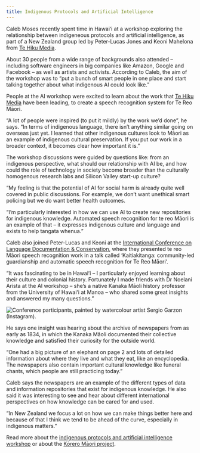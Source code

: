 ```yaml
---
title: Indigenous Protocols and Artificial Intelligence
---
```

Caleb Moses recently spent time in Hawaiʻi at a workshop exploring the relationship between
indigeneous protocols and artificial intelligence, as part of
a New Zealand group led by Peter-Lucas Jones and Keoni Mahelona from [Te Hiku Media](https://tehiku.nz/). 

<!--more-->

About 30 people from a wide range of backgrounds also attended – including
software engineers in big companies like Amazon, Google and Facebook – as well
as artists and activists. According to Caleb, the aim of the workshop was to
“put a bunch of smart people in one place and start talking together about what
indigenous AI could look like.” 

People at the AI workshop were excited to learn about the work that
[Te Hiku Media](https://tehiku.nz/) have been leading, to create a speech
recognition system for Te Reo Māori.

“A lot of people were inspired (to put it mildly) by the work we’d done”, he
says. “In terms of indigenous language, there isn’t anything similar going on
overseas just yet. I learned that other indigenous cultures look to Māori as an
example of indigenous cultural preservation. If you put our work in a broader
context, it becomes clear how important it is.” 

The workshop discussions were guided by questions like: from an indigenous
perspective, what should our relationship with AI be, and how could the role of
technology in society become broader than the culturally homogenous research
labs and Silicon Valley start-up culture?

“My feeling is that the potential of AI for social harm is already quite well
covered in public discussions. For example, we don’t want unethical smart
policing but we do want better health outcomes. 

“I’m particularly interested in how we can use AI to create new repositories for
indigenous knowledge. Automated speech recognition for te reo Māori is an
example of that – it expresses indigenous culture and language and exists to
help tangata whenua.”

Caleb also joined Peter-Lucas and Keoni at the [International Conference on Language
Documentation & Conservation](https://icldc6.weebly.com/), where they presented
te reo Māori speech recognition work in a talk called ‘Kaitiakitanga:
community-led guardianship and automatic speech recognition for Te Reo Māori’. 

“It was fascinating to be in Hawaiʻi – I particularly enjoyed learning about
their culture and colonial history. Fortunately I made friends with Dr Noelani
Arista at the AI workshop – she’s a native Kanaka Māoli history professor from the
University of Hawaiʻi at Manoa – who shared some great insights and answered my
many questions.”

![Conference participants, painted by watercolour artist Sergio Garzon ([Instagram](https://www.instagram.com/sergiogarzon/)).
](2019-04-17-caleb-hawaii/indigenous-protocols-sergio-garzon.jpg)

He says one insight was hearing about the archive of newspapers from as early as
1834, in which the Kanaka Māoli documented their collective knowledge and
satisfied their curiosity for the outside world.

“One had a big picture of an elephant on page 2 and lots of detailed information
about where they live and what they eat, like an encyclopedia. The newspapers
also contain important cultural knowledge like funeral chants, which people are
still practicing today.”

Caleb says the newspapers are an example of the different types of data and
information repositories that exist for indigenous knowledge. He also said it
was interesting to see and hear about different international perspectives on
how knowledge can be cared for and used. 

“In New Zealand we focus a lot on how we can make things better here and because
of that I think we tend to be ahead of the curve, especially in indigenous
matters.” 

Read more about the [indigenous protocols and artificial intelligence
workshop](https://www.ics.hawaii.edu/2019/03/indigenous-protocols-and-artificial-intelligence/) or about the 
[Kōrero Māori project](https://www.nzherald.co.nz/northern-advocate/news/article.cfm?c_id=1503450&objectid=11998971).
